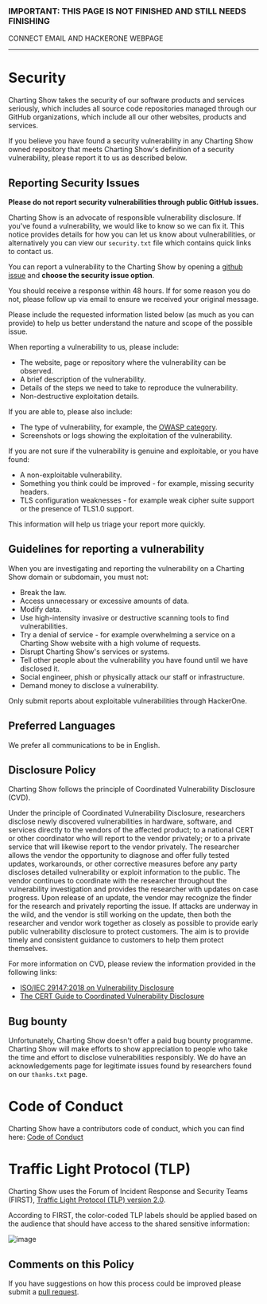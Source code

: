 ### IMPORTANT: THIS PAGE IS NOT FINISHED AND STILL NEEDS FINISHING

CONNECT EMAIL AND HACKERONE WEBPAGE

---

# Security

Charting Show takes the security of our software products and services seriously, which includes all source code repositories managed through our GitHub organizations, which include all our other websites, products and services.

If you believe you have found a security vulnerability in any Charting Show owned repository that meets Charting Show's definition of a security vulnerability, please report it to us as described below.

## Reporting Security Issues

**Please do not report security vulnerabilities through public GitHub issues.**

Charting Show is an advocate of responsible vulnerability disclosure. If you've found a vulnerability, we would like to know so we can fix it. This notice provides details for how you can let us know about vulnerabilities, or alternatively you can view our `security.txt` file which contains quick links to contact us.

You can report a vulnerability to the Charting Show by opening a [github issue](https://github.com/chartingshow/crypto-firewall/issues) and **choose the security issue option**.

You should receive a response within 48 hours. If for some reason you do not, please follow up via email to ensure we received your original message.

Please include the requested information listed below (as much as you can provide) to help us better understand the nature and scope of the possible issue.

When reporting a vulnerability to us, please include:

- The website, page or repository where the vulnerability can be observed.
- A brief description of the vulnerability.
- Details of the steps we need to take to reproduce the vulnerability.
- Non-destructive exploitation details.

If you are able to, please also include:

- The type of vulnerability, for example, the [OWASP category](https://owasp.org/www-community/vulnerabilities/).
- Screenshots or logs showing the exploitation of the vulnerability.

If you are not sure if the vulnerability is genuine and exploitable, or you have found:

- A non-exploitable vulnerability.
- Something you think could be improved - for example, missing security headers.
- TLS configuration weaknesses - for example weak cipher suite support or the presence of TLS1.0 support.

This information will help us triage your report more quickly.

## Guidelines for reporting a vulnerability

When you are investigating and reporting the vulnerability on a Charting Show domain or subdomain, you must not:

- Break the law.
- Access unnecessary or excessive amounts of data.
- Modify data.
- Use high-intensity invasive or destructive scanning tools to find vulnerabilities.
- Try a denial of service - for example overwhelming a service on a Charting Show website with a high volume of requests.
- Disrupt Charting Show's services or systems.
- Tell other people about the vulnerability you have found until we have disclosed it.
- Social engineer, phish or physically attack our staff or infrastructure.
- Demand money to disclose a vulnerability.

Only submit reports about exploitable vulnerabilities through HackerOne.

## Preferred Languages

We prefer all communications to be in English.

## Disclosure Policy

Charting Show follows the principle of Coordinated Vulnerability Disclosure (CVD).

Under the principle of Coordinated Vulnerability Disclosure, researchers disclose newly discovered vulnerabilities in hardware, software, and services directly to the vendors of the affected product; to a national CERT or other coordinator who will report to the vendor privately; or to a private service that will likewise report to the vendor privately. The researcher allows the vendor the opportunity to diagnose and offer fully tested updates, workarounds, or other corrective measures before any party discloses detailed vulnerability or exploit information to the public. The vendor continues to coordinate with the researcher throughout the vulnerability investigation and provides the researcher with updates on case progress. Upon release of an update, the vendor may recognize the finder for the research and privately reporting the issue. If attacks are underway in the wild, and the vendor is still working on the update, then both the researcher and vendor work together as closely as possible to provide early public vulnerability disclosure to protect customers. The aim is to provide timely and consistent guidance to customers to help them protect themselves.

For more information on CVD, please review the information provided in the following links:

- [ISO/IEC 29147:2018 on Vulnerability Disclosure](https://www.iso.org/standard/72311.html)
- [The CERT Guide to Coordinated Vulnerability Disclosure](https://resources.sei.cmu.edu/asset_files/SpecialReport/2017_003_001_503340.pdf)

## Bug bounty

Unfortunately, Charting Show doesn't offer a paid bug bounty programme. Charting Show will make efforts to show appreciation to people who take the time and effort to disclose vulnerabilities responsibly. We do have an acknowledgements page for legitimate issues found by researchers found on our `thanks.txt` page.

# Code of Conduct

Charting Show have a contributors code of conduct, which you can find here: [Code of Conduct](https://github.com/chartingshow/crypto-firewall/blob/master/CODE_OF_CONDUCT.md)

# Traffic Light Protocol (TLP)

Charting Show uses the Forum of Incident Response and Security Teams (FIRST), [Traffic Light Protocol (TLP) version 2.0](https://www.first.org/tlp/).

According to FIRST, the color-coded TLP labels should be applied based on the audience that should have access to the shared sensitive information:

![image](https://github.com/chartingshow/crypto-firewall/blob/master/assets/images/tlp.jpg)

## Comments on this Policy

If you have suggestions on how this process could be improved please submit a [pull request](https://github.com/chartingshow/crypto-firewall/pulls).
